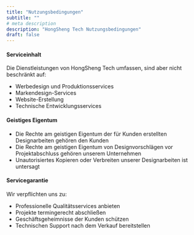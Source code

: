 ```yaml
---
title: "Nutzungsbedingungen"
subtitle: ""
# meta description
description: "HongSheng Tech Nutzungsbedingungen"
draft: false
---
```


#### Serviceinhalt

Die Dienstleistungen von HongSheng Tech umfassen, sind aber nicht beschränkt auf:

- Werbedesign und Produktionsservices
- Markendesign-Services
- Website-Erstellung
- Technische Entwicklungsservices

#### Geistiges Eigentum

- Die Rechte am geistigen Eigentum der für Kunden erstellten Designarbeiten gehören den Kunden
- Die Rechte am geistigen Eigentum von Designvorschlägen vor Projektabschluss gehören unserem Unternehmen
- Unautorisiertes Kopieren oder Verbreiten unserer Designarbeiten ist untersagt

#### Servicegarantie

Wir verpflichten uns zu:

- Professionelle Qualitätsservices anbieten
- Projekte termingerecht abschließen
- Geschäftsgeheimnisse der Kunden schützen
- Technischen Support nach dem Verkauf bereitstellen